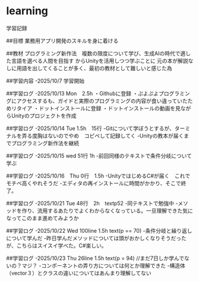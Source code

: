 # learning
学習記録

##目標
業務用アプリ開発のスキルを身に着ける

##教材
プログラミング新作法　複数の限度について学び、生成AIの時代で適した言語を選べる人間を目指す
からUnityを活用しつつ学ぶことに
元の本が解説なしに用語を出してくることが多く、最初の教材として難しいと感じた為


##学習内容
-2025/10/7 学習開始

##学習ログ
-2025/10/13 Mon　2.5h
・Githubに登録
・ぷよぷよプログラミングにアクセスするも、ガイドと実際のプログラミングの内容が食い違っていたためリタイア
・ドットインストールに登録
・ドットインストールの動画を見ながらUnityのプロジェクトを作成

##学習ログ
-2025/10/14 Tue 1.5h　15行
-Gitについて学ぼうとするが、ターミナルを弄る度胸はないのでやめ　コピペして記録してく
-Unityの教本が届くまでプログラミング新作法を継続

##学習ログ
-2025/10/15 wed 51行 1h
-前回同様のテキストで条件分岐について学ぶ

##学習ログ
-2025/10/16　Thu 0行　1.5h
-UnityではじめるC#が届く　これでモチベ高くやれそうだ
-エディタの再インストールに時間がかかり、そこで終了。

##学習ログ
-2025/10/21 Tue 48行　2h　textp52
-同テキストで勉強中
-メソッドを作り、流用するあたりでよくわからなくなっている。一旦理解できた気になってこのまま進めてみようか

##学習ログ
-2025/10/22 Wed 100line 1.5h text(p == 70)
-条件分岐と繰り返しについて学んだ
-昨日学んだメソッドについては頭がおかしくなりそうだったが、こちらはスイスイ学べた。C#楽しい。

##学習ログ
-2025/10/23 Thu 26line 1.5h text(p = 94) //まだ7日しか学んでないの？マジ？
-コンポーネントの弄り方については何とか理解できた
-構造体（vector３）とクラスの違いについてはあんまり理解してない
